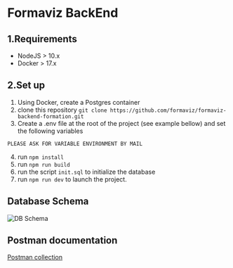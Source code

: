 # Formaviz BackEnd

## 1.Requirements

- NodeJS > 10.x
- Docker > 17.x

## 2.Set up

1. Using Docker, create a Postgres container
2. clone this repository `git clone https://github.com/formaviz/formaviz-backend-formation.git`
3. Create a .env file at the root of the project (see example bellow) and set the following variables

```
PLEASE ASK FOR VARIABLE ENVIRONMENT BY MAIL
```

4. run `npm install`
5. run `npm run build`
6. run the script `init.sql` to initialize the database
7. run `npm run dev` to launch the project. 

## Database Schema

![DB Schema](https://github.com/formaviz/formaviz-backend-formation/tree/develop/src/utils/MCD.png)


## Postman documentation

[Postman collection](https://github.com/formaviz/formaviz-backend-formation/tree/develop/src/utils/FORMAVIZ_CC.postman_collection.json)
